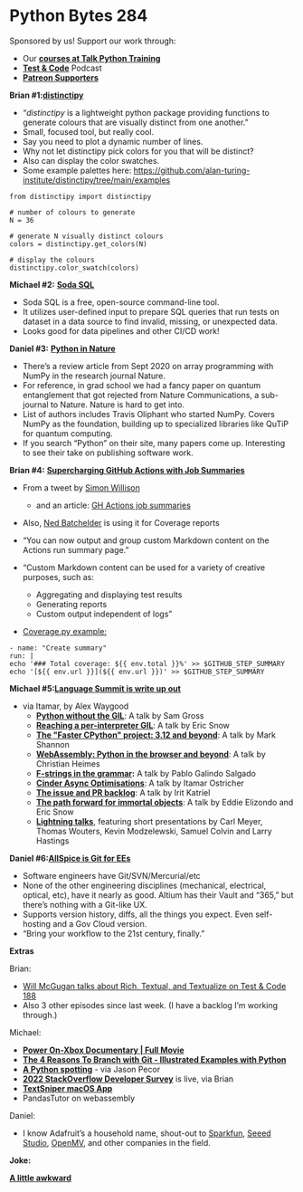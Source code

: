 # Python Bytes 284

Sponsored by us! Support our work through:

- Our [**courses at Talk Python Training**](https://training.talkpython.fm/)
- [**Test & Code**](https://testandcode.com/) Podcast
- [**Patreon Supporters**](https://www.patreon.com/pythonbytes)

**Brian #1:**[**distinctipy**](https://github.com/alan-turing-institute/distinctipy)

- “*distinctipy* is a lightweight python package providing functions to generate colours that are visually distinct from one another.”
- Small, focused tool, but really cool.
- Say you need to plot a dynamic number of lines.
- Why not let distinctipy pick colors for you that will be distinct?
- Also can display the color swatches.
- Some example palettes here: https://github.com/alan-turing-institute/distinctipy/tree/main/examples

```
from distinctipy import distinctipy

# number of colours to generate
N = 36

# generate N visually distinct colours
colors = distinctipy.get_colors(N)

# display the colours
distinctipy.color_swatch(colors)
```

**Michael #2:** [**Soda SQL**](https://docs.soda.io/soda-sql/concepts.html)

- Soda SQL is a free, open-source command-line tool.
- It utilizes user-defined input to prepare SQL queries that run tests on dataset in a data source to find invalid, missing, or unexpected data.
- Looks good for data pipelines and other CI/CD work!

**Daniel #3:** [**Python in Nature**](https://www.nature.com/articles/s41586-020-2649-2)

- There’s a review article from Sept 2020 on array programming with NumPy in the research journal Nature.
- For reference, in grad school we had a fancy paper on quantum entanglement that got rejected from Nature Communications, a sub-journal to Nature. Nature is hard to get into.
- List of authors includes Travis Oliphant who started NumPy. Covers NumPy as the foundation, building up to specialized libraries like QuTiP for quantum computing.
- If you search “Python” on their site, many papers come up. Interesting to see their take on publishing software work.

**Brian #4:** [**Supercharging GitHub Actions with Job Summaries**](https://github.blog/2022-05-09-supercharging-github-actions-with-job-summaries/)

- From a tweet by [Simon Willison](https://twitter.com/simonw/status/1526337395334885377?s=20&t=pFgZ2Ruklh8MLNlSiUmIcA)
    - and an article: [GH Actions job summaries](https://til.simonwillison.net/github-actions/job-summaries)
    
- Also, [Ned Batchelder](https://twitter.com/nedbat/status/1526338136699281408?s=20&t=pFgZ2Ruklh8MLNlSiUmIcA) is using it for Coverage reports

- “You can now output and group custom Markdown content on the Actions run summary page.”

- “Custom Markdown content can be used for a variety of creative purposes, such as:
    - Aggregating and displaying test results
    - Generating reports
    - Custom output independent of logs”
    
- [Coverage.py example:](https://github.com/nedbat/coveragepy/blob/ad824b4585c88d0a153dd248f4585084dea33189/.github/workflows/coverage.yml#L218-L221)

```
- name: "Create summary"
run: |
echo '### Total coverage: ${{ env.total }}%' >> $GITHUB_STEP_SUMMARY
echo '[${{ env.url }}](${{ env.url }})' >> $GITHUB_STEP_SUMMARY
```

**Michael #5:**[**Language Summit is write up out**](https://pyfound.blogspot.com/2022/05/the-2022-python-language-summit_01678898482.html)

- via Itamar, by Alex Waygood
    - [**Python without the GIL**](https://pyfound.blogspot.com/2022/05/the-2022-python-language-summit-python_11.html): A talk by Sam Gross
    - [**Reaching a per-interpreter GIL**](https://pyfound.blogspot.com/2022/05/the-2022-python-language-summit-per.html): A talk by Eric Snow
    - [**The "Faster CPython" project: 3.12 and beyond**](https://pyfound.blogspot.com/2022/05/the-2022-python-language-summit_2.html): A talk by Mark Shannon
    - [**WebAssembly: Python in the browser and beyond**](https://pyfound.blogspot.com/2022/05/the-2022-python-language-summit-python.html): A talk by Christian Heimes
    - [**F-strings in the grammar**](https://pyfound.blogspot.com/2022/05/the-2022-python-language-summit-f.html)**:** A talk by Pablo Galindo Salgado
    - [**Cinder Async Optimisations**](https://pyfound.blogspot.com/2022/05/the-2022-python-language-summit_60.html): A talk by Itamar Ostricher
    - [**The issue and PR backlog**](https://pyfound.blogspot.com/2022/05/the-2022-python-language-summit-dealing.html): A talk by Irit Katriel
    - [**The path forward for immortal objects**](https://pyfound.blogspot.com/2022/05/the-2022-python-language-summit_11.html): A talk by Eddie Elizondo and Eric Snow
    - [**Lightning talks**](https://pyfound.blogspot.com/2022/05/the-2022-python-language-summit.html), featuring short presentations by Carl Meyer, Thomas Wouters, Kevin Modzelewski, Samuel Colvin and Larry Hastings

**Daniel #6:**[**AllSpice is Git for EEs**](https://www.allspice.io)

- Software engineers have Git/SVN/Mercurial/etc
- None of the other engineering disciplines (mechanical, electrical, optical, etc), have it nearly as good. Altium has their Vault and “365,” but there’s nothing with a Git-like UX.
- Supports version history, diffs, all the things you expect. Even self-hosting and a Gov Cloud version.
- “Bring your workflow to the 21st century, finally.”

**Extras** 

Brian:

- [Will McGugan talks about Rich, Textual, and Textualize on Test & Code 188](https://testandcode.com/188)
- Also 3 other episodes since last week. (I have a backlog I’m working through.)

Michael:

- [**Power On-Xbox Documentary | Full Movie**](https://www.youtube.com/watch?v=je21yaRV_xc)
- [**The 4 Reasons To Branch with Git - Illustrated Examples with Python**](https://www.youtube.com/watch?v=7sxUu-tYcIA)
- [**A Python spotting**](https://www.easypost.com) - via Jason Pecor
- [**2022 StackOverflow Developer Survey**](https://twitter.com/btskinn/status/1524507904929370114) is live, via Brian
- [**TextSniper macOS App**](https://www.textsniper.app)
- PandasTutor on webassembly 

Daniel: 

- I know Adafruit’s a household name, shout-out to [Sparkfun](https://www.sparkfun.com), [Seeed Studio](https://www.seeedstudio.com), [OpenMV](https://openmv.io), and other companies in the field.

**Joke:** 

[**A little awkward**](https://www.reddit.com/r/ProgrammerHumor/comments/un1pmg/i_can_explain_this/)

